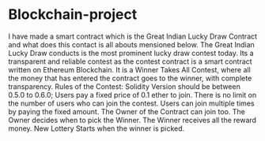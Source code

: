# Blockchain-project
I have made a smart contract which is the Great Indian Lucky Draw Contract and what does this contact is all abouts mensioned below.
The Great Indian Lucky Draw conducts is the most prominent lucky draw contest today. Its a transparent and reliable contest as the contest contract is a smart contract written on Ethereum Blockchain. It is a Winner Takes All Contest, where all the money that has entered the contract goes to the winner, with complete transparency.
Rules of the Contest:
Solidity Version should be between 0.5.0 to 0.6.0;
Users pay a fixed price of 0.1 ether to join.
There is no limit on the number of users who can join the contest.
Users can join multiple times by paying the fixed amount.
The Owner of the Contract can join too.
The Owner decides when to pick the Winner.
The Winner receives all the reward money.
New Lottery Starts when the winner is picked.
